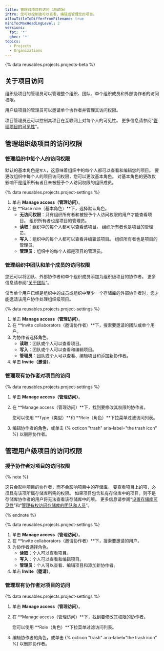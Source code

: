 ```yaml
---
title: 管理对项目的访问（测试版）
intro: 您可以控制谁可以查看、编辑或管理您的项目。
allowTitleToDifferFromFilename: true
miniTocMaxHeadingLevel: 2
versions:
  fpt: '*'
  ghec: '*'
topics:
  - Projects
  - Organizations
---
```


{% data reusables.projects.projects-beta %}

## 关于项目访问

组织级项目的管理员可以管理整个组织、团队、单个组织成员和外部协作者的访问权限。

用户级项目的管理员可以邀请单个协作者并管理其访问权限。

项目管理员还可以控制其项目在互联网上对每个人的可见性。 更多信息请参阅“[管理项目的可见性](/issues/trying-out-the-new-projects-experience/managing-the-visibility-of-your-projects)”。

## 管理组织级项目的访问权限

### 管理组织中每个人的访问权限

默认的基本角色是`写入`，这意味着组织中的每个人都可以查看和编辑您的项目。 要更改组织中每个人的项目访问权限，您可以更改基本角色。 对基本角色的更改仅影响不是组织所有者且未被授予个人访问权限的组织成员。

{% data reusables.projects.project-settings %}
1. 单击 **Manage access（管理访问）**。
2. 在 **Base role（基本角色）**下，选择默认角色。
   - **无访问权限**：只有组织所有者和被授予个人访问权限的用户才能查看项目。 组织所有者也是项目的管理员。
   - **读取**：组织中的每个人都可以查看该项目。 组织所有者也是项目的管理员。
   - **写入**：组织中的每个人都可以查看并编辑该项目。 组织所有者也是项目的管理员。
   - **管理员**：组织中的每个人都是项目的管理员。

### 管理组织中团队和单个成员的访问权限

您还可以将团队、外部协作者和单个组织成员添加为组织级项目的协作者。 更多信息请参阅“[关于团队](/organizations/organizing-members-into-teams/about-teams)”。

仅当单个用户已经是组织中的成员或组织中至少一个存储库的外部协作者时，您才能邀请该用户协作处理组织级项目。

{% data reusables.projects.project-settings %}
1. 单击 **Manage access（管理访问）**。
2. 在 **Invite collaborators（邀请协作者）**下，搜索要邀请的团队或单个用户。
3. 为协作者选择角色。
   - **读取**：团队或个人可以查看项目。
   - **写入**：团队或个人可以查看和编辑项目。
   - **管理员**：团队或个人可以查看、编辑项目和添加新协作者。
4. 单击 **Invite（邀请）**。

### 管理现有协作者对项目的访问

{% data reusables.projects.project-settings %}
1. 单击 **Manage access（管理访问）**。
1. 在 **Manage access（管理访问）**下，找到要修改其权限的协作者。

   您可以使用 **Type（类型）**和 **Role（角色）**下拉菜单过滤访问列表。

1. 编辑协作者的角色，或单击 {% octicon "trash" aria-label="the trash icon" %} 以删除协作者。

## 管理用户级项目的访问权限

### 授予协作者对项目的访问权限

{% note %}

这只会影响项目的协作者，而不会影响项目中的存储库。 要查看项目上的项，必须具有该项所属存储库所需的权限。 如果项目包含私有存储库中的项目，则不是存储库协作者的用户将无法查看该存储库中的项。 更多信息请参阅“[设置存储库可见性](/repositories/managing-your-repositorys-settings-and-features/managing-repository-settings/setting-repository-visibility)”和“[管理有权访问存储库的团队和人员](/repositories/managing-your-repositorys-settings-and-features/managing-repository-settings/managing-teams-and-people-with-access-to-your-repository)”。

{% endnote %}

{% data reusables.projects.project-settings %}
1. 单击 **Manage access（管理访问）**。
2. 在 **Invite collaborators（邀请协作者）**下，搜索要邀请的用户。
3. 为协作者选择角色。
   - **读取**：个人可以查看项目。
   - **写入**：个人可以查看和编辑项目。
   - **管理员**：个人可以查看、编辑项目和添加新协作者。
4. 单击 **Invite（邀请）**。

### 管理现有协作者对项目的访问

{% data reusables.projects.project-settings %}
1. 单击 **Manage access（管理访问）**。
1. 在 **Manage access（管理访问）**下，找到要修改其权限的协作者。

   您可以使用 **Role（角色）**下拉菜单过滤访问列表。

1. 编辑协作者的角色，或单击 {% octicon "trash" aria-label="the trash icon" %} 以删除协作者。
